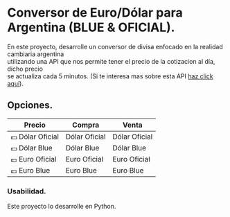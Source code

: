 # Conversor de Euro/Dólar para Argentina (BLUE & OFICIAL).

En este proyecto, desarrolle un conversor de divisa enfocado en la realidad cambiaria argentina <br>
utilizando una API que nos permite tener el precio de la cotizacion al día, dicho precio <br>
se actualiza cada 5 minutos. (Si te interesa mas sobre esta API [haz click aquí](https://bluelytics.com.ar/#!/api)).

## Opciones.

Precio | Compra | Venta
------ | ------ | -----
💵 Dólar Oficial | Dólar Oficial | Dólar Oficial
💵 Dólar Blue | Dólar Blue | Dólar Blue
💶 Euro Oficial | Euro Oficial | Euro Oficial
💶 Euro Blue | Euro Blue | Euro Blue

### Usabilidad.

Este proyecto lo desarrolle en Python. <br>


